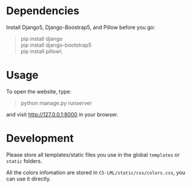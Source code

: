 # Dependencies

Install Django5, Django-Boostrap5, and Pillow before you go:
> pip install django\
> pip install django-bootstrap5\
> pip install pillow\

# Usage

To open the website, type:
> python manage.py runserver

and visit http://127.0.0.1:8000 in your browser.

# Development

Please store all templates/static files you use in the global `templates` or `static` folders.

All the colors infomation are stored in `C5-LML/static/css/colors.css`, you can use it directly.